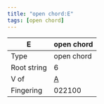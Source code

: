 ```yaml
---
title: "open chord:E"
tags: [open chord]
---
```


|E|open chord|
|---|---|
|Type|open chord|
|Root string|6|
|V of|[A](../open_chord-a)|
|Fingering|022100|

